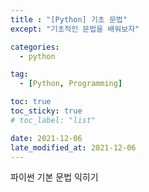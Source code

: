 ```yaml
---
title : "[Python] 기초 문법"
except: "기초적인 문법을 배워보자"

categories:
  - python

tag:
  - [Python, Programming]

toc: true
toc_sticky: true
# toc_label: "list"

date: 2021-12-06
late_modified_at: 2021-12-06
---
```


파이썬 기본 문법 익히기
